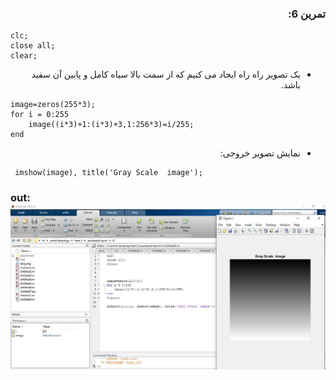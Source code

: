 
<div dir ="rtl">

###  تمرین 6:<br/>
</div>






```
clc;
close all;
clear;
```
<div dir ="rtl">

*   یک تصویر راه راه ایجاد می کنیم که از سمت بالا سیاه کامل و پایین آن سفید باشد.<br/>
</div>
 

```
image=zeros(255*3);
for i = 0:255
    image((i*3)+1:(i*3)+3,1:256*3)=i/255;
end
```
<div dir ="rtl">

*   نمایش تصویر خروجی:<br/>
</div>

```
 imshow(image), title('Gray Scale  image');
```


### out:![out](image6.JPG)
